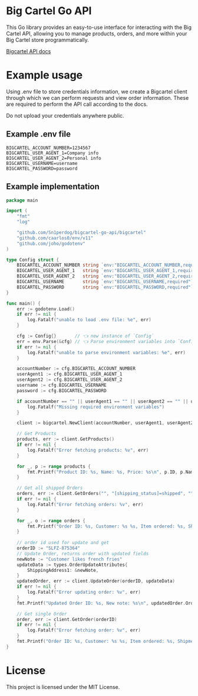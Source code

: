 # Big Cartel Go API
This Go library provides an easy-to-use interface for interacting with the Big Cartel API, allowing you to manage products, orders, and more within your Big Cartel store programmatically.

[Bigcartel API docs](https://developers.bigcartel.com/api/v1)
# Example usage
Using .env file to store credentials information, we create a Bigcartel client through which we can perform requests and view order information.
These are required to perform the API call according to the docs.

Do not upload your credentials anywhere public.
## Example .env file
```
BIGCARTEL_ACCOUNT_NUMBER=1234567
BIGCARTEL_USER_AGENT_1=Company info
BIGCARTEL_USER_AGENT_2=Personal info
BIGCARTEL_USERNAME=username
BIGCARTEL_PASSWORD=password
```

## Example implementation
``` Go
package main

import (
	"fmt"
	"log"

	"github.com/Sn1perdog/bigcartel-go-api/bigcartel"
	"github.com/caarlos0/env/v11"
	"github.com/joho/godotenv"
)

type Config struct {
	BIGCARTEL_ACCOUNT_NUMBER string `env:"BIGCARTEL_ACCOUNT_NUMBER,required"`
	BIGCARTEL_USER_AGENT_1   string `env:"BIGCARTEL_USER_AGENT_1,required"`
	BIGCARTEL_USER_AGENT_2   string `env:"BIGCARTEL_USER_AGENT_2,required"`
	BIGCARTEL_USERNAME       string `env:"BIGCARTEL_USERNAME,required"`
	BIGCARTEL_PASSWORD       string `env:"BIGCARTEL_PASSWORD,required"`
}

func main() {
	err := godotenv.Load()
	if err != nil {
		log.Fatalf("unable to load .env file: %e", err)
	}

	cfg := Config{}       // 👈 new instance of `Config`
	err = env.Parse(&cfg) // 👈 Parse environment variables into `Config`
	if err != nil {
		log.Fatalf("unable to parse environment variables: %e", err)
	}

	accountNumber := cfg.BIGCARTEL_ACCOUNT_NUMBER
	userAgent1 := cfg.BIGCARTEL_USER_AGENT_1
	userAgent2 := cfg.BIGCARTEL_USER_AGENT_2
	username := cfg.BIGCARTEL_USERNAME
	password := cfg.BIGCARTEL_PASSWORD

	if accountNumber == "" || userAgent1 == "" || userAgent2 == "" || username == "" || password == "" {
		log.Fatalf("Missing required environment variables")
	}

	client := bigcartel.NewClient(accountNumber, userAgent1, userAgent2, username, password)

	// Get Products
	products, err := client.GetProducts()
	if err != nil {
		log.Fatalf("Error fetching products: %v", err)
	}

	for _, p := range products {
		fmt.Printf("Product ID: %s, Name: %s, Price: %s\n", p.ID, p.Name, p.DefaultPrice)
	}

	// Get all shipped Orders
	orders, err := client.GetOrders("", "[shipping_status]=shipped", "")
	if err != nil {
		log.Fatalf("Error fetching orders: %v", err)
	}

	for _, o := range orders {
		fmt.Printf("Order ID: %s, Customer: %s %s, Item ordered: %s, Shipment status: %s\n", o.OrderID, o.CustomerFirstName, o.CustomerLastName, o.ProductsPurchased[0].ProductName, o.ShippingStatus)
	}
 
	// order id used for update and get
	orderID := "SLFZ-875364"
	// Update Order, returns order with updated fields
	newNote := "Customer likes french fries"
	updateData := types.OrderUpdateAttributes{
		ShippingAddress1: &newNote,
	}
	updatedOrder, err := client.UpdateOrder(orderID, updateData)
	if err != nil {
		log.Fatalf("Error updating order: %v", err)
	}
	fmt.Printf("Updated Order ID: %s, New note: %s\n", updatedOrder.OrderID, updatedOrder.CustomerNote)

	// Get single Order
	order, err := client.GetOrder(orderID)
	if err != nil {
		log.Fatalf("Error fetching order: %v", err)
	}
	fmt.Printf("Order ID: %s, Customer: %s %s, Item ordered: %s, Shipment status: %s\n", order.OrderID, order.CustomerFirstName, order.CustomerLastName, order.ProductsPurchased[0].ProductName, order.ShippingStatus)
}

```

# License

This project is licensed under the MIT License.
